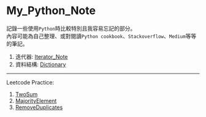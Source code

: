 # My_Python_Note
記錄一些使用`Python`時比較特別且我容易忘記的部分。
<br>內容可能為自己整理、或對閱讀`Python cookbook`、`Stackoverflow`、`Medium`等等的筆記。
1. 迭代器: [Iterator_Note](https://github.com/HsiaSharpie/My_Python_Note/blob/master/Iterator.md)
2. 資料結構: [Dictionary](https://github.com/HsiaSharpie/My_Python_Note/blob/master/dictionary.md)

------------------------------------------------------------------------------
Leetcode Practice:
1. [TwoSum](https://github.com/HsiaSharpie/My_Python_Note/blob/master/TwoSum.py)
2. [MajorityElement](https://github.com/HsiaSharpie/My_Python_Note/blob/master/majorityElement.py)
3. [RemoveDuplicates](https://github.com/HsiaSharpie/My_Python_Note/blob/master/RemoveDuplicates.py)

